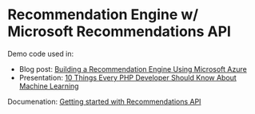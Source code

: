 # Recommendation Engine w/ Microsoft Recommendations API

Demo code used in:
* Blog post: [Building a Recommendation Engine Using Microsoft Azure](https://gigaom.com/2017/02/08/building-a-recommendation-engine-using-microsoft-azure/)
* Presentation: [10 Things Every PHP Developer Should Know About Machine Learning](https://drive.google.com/open?id=1a0zjHTTU0vShNmUdbNn8PSFXhBnIpYWs6GK_f8kXgTg)

Documenation: [Getting started with Recommendations API](https://www.microsoft.com/cognitive-services/en-us/recommendations-api)
